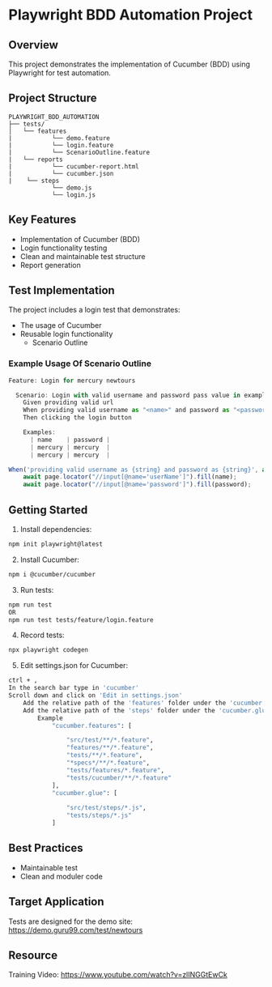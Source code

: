 # Playwright BDD Automation Project

## Overview
This project demonstrates the implementation of Cucumber (BDD) using Playwright for test automation.

## Project Structure
```
PLAYWRIGHT_BDD_AUTOMATION
├── tests/
│   └── features
|           └── demo.feature
|           └── login.feature
|           └── ScenarioOutline.feature
|   └── reports
|           └── cucumber-report.html
|           └── cucumber.json
|    └── steps
            └── demo.js
            └── login.js
```

## Key Features
- Implementation of Cucumber (BDD)
- Login functionality testing
- Clean and maintainable test structure
- Report generation

## Test Implementation
The project includes a login test that demonstrates:
- The usage of Cucumber
- Reusable login functionality
    - Scenario Outline

### Example Usage Of Scenario Outline
```javascript
Feature: Login for mercury newtours

  Scenario: Login with valid username and password pass value in examples
    Given providing valid url
    When providing valid username as "<name>" and password as "<password>"
    Then clicking the login button

    Examples:
      | name    | password |
      | mercury | mercury  |
      | mercury | mercury  |

When('providing valid username as {string} and password as {string}', async function (name, password) {
    await page.locator("//input[@name='userName']").fill(name);
    await page.locator("//input[@name='password']").fill(password);
```

## Getting Started
1. Install dependencies:
```bash
npm init playwright@latest
```
2. Install Cucumber:
```bash
npm i @cucumber/cucumber
```

3. Run tests:
```bash
npm run test
OR
npm run test tests/feature/login.feature
```
4. Record tests:
```bash
npx playwright codegen
```
5. Edit settings.json for Cucumber:
```bash
ctrl + ,
In the search bar type in 'cucumber'
Scroll down and click on 'Edit in settings.json'
    Add the relative path of the 'features' folder under the 'cucumber.features' section
    Add the relative path of the 'steps' folder under the 'cucumber.glue' section
        Example
            "cucumber.features": [

                "src/test/**/*.feature",
                "features/**/*.feature",
                "tests/**/*.feature",
                "*specs*/**/*.feature",
                "tests/features/*.feature",
                "tests/cucumber/**/*.feature"
            ],
            "cucumber.glue": [
                
                "src/test/steps/*.js",
                "tests/steps/*.js"
            ]
```

## Best Practices
- Maintainable test
- Clean and moduler code

## Target Application
Tests are designed for the demo site: https://demo.guru99.com/test/newtours

## Resource
Training Video: https://www.youtube.com/watch?v=zlINGGtEwCk
